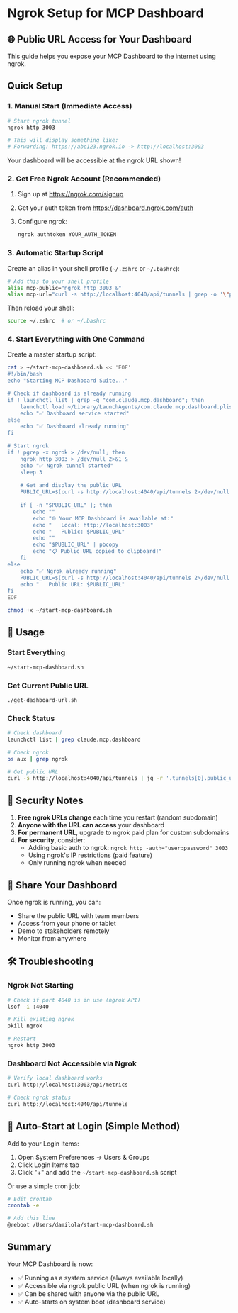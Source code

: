 # Ngrok Setup for MCP Dashboard

## 🌐 Public URL Access for Your Dashboard

This guide helps you expose your MCP Dashboard to the internet using ngrok.

## Quick Setup

### 1. Manual Start (Immediate Access)

```bash
# Start ngrok tunnel
ngrok http 3003

# This will display something like:
# Forwarding: https://abc123.ngrok.io -> http://localhost:3003
```

Your dashboard will be accessible at the ngrok URL shown!

### 2. Get Free Ngrok Account (Recommended)

1. Sign up at <https://ngrok.com/signup>
2. Get your auth token from <https://dashboard.ngrok.com/auth>
3. Configure ngrok:

   ```bash
   ngrok authtoken YOUR_AUTH_TOKEN
   ```

### 3. Automatic Startup Script

Create an alias in your shell profile (`~/.zshrc` or `~/.bashrc`):

```bash
# Add this to your shell profile
alias mcp-public="ngrok http 3003 &"
alias mcp-url="curl -s http://localhost:4040/api/tunnels | grep -o '\"public_url\":\"[^\"]*' | grep -o 'https[^\"]*' | head -1"
```

Then reload your shell:

```bash
source ~/.zshrc  # or ~/.bashrc
```

### 4. Start Everything with One Command

Create a master startup script:

```bash
cat > ~/start-mcp-dashboard.sh << 'EOF'
#!/bin/bash
echo "Starting MCP Dashboard Suite..."

# Check if dashboard is already running
if ! launchctl list | grep -q "com.claude.mcp.dashboard"; then
    launchctl load ~/Library/LaunchAgents/com.claude.mcp.dashboard.plist
    echo "✅ Dashboard service started"
else
    echo "✅ Dashboard already running"
fi

# Start ngrok
if ! pgrep -x ngrok > /dev/null; then
    ngrok http 3003 > /dev/null 2>&1 &
    echo "✅ Ngrok tunnel started"
    sleep 3
    
    # Get and display the public URL
    PUBLIC_URL=$(curl -s http://localhost:4040/api/tunnels 2>/dev/null | grep -o '"public_url":"[^"]*' | grep -o 'https[^"]*' | head -1)
    
    if [ -n "$PUBLIC_URL" ]; then
        echo ""
        echo "🌐 Your MCP Dashboard is available at:"
        echo "   Local: http://localhost:3003"
        echo "   Public: $PUBLIC_URL"
        echo ""
        echo "$PUBLIC_URL" | pbcopy
        echo "📋 Public URL copied to clipboard!"
    fi
else
    echo "✅ Ngrok already running"
    PUBLIC_URL=$(curl -s http://localhost:4040/api/tunnels 2>/dev/null | grep -o '"public_url":"[^"]*' | grep -o 'https[^"]*' | head -1)
    echo "   Public URL: $PUBLIC_URL"
fi
EOF

chmod +x ~/start-mcp-dashboard.sh
```

## 🚀 Usage

### Start Everything

```bash
~/start-mcp-dashboard.sh
```

### Get Current Public URL

```bash
./get-dashboard-url.sh
```

### Check Status

```bash
# Check dashboard
launchctl list | grep claude.mcp.dashboard

# Check ngrok
ps aux | grep ngrok

# Get public URL
curl -s http://localhost:4040/api/tunnels | jq -r '.tunnels[0].public_url'
```

## 🔐 Security Notes

1. **Free ngrok URLs change** each time you restart (random subdomain)
2. **Anyone with the URL can access** your dashboard
3. **For permanent URL**, upgrade to ngrok paid plan for custom subdomains
4. **For security**, consider:
   - Adding basic auth to ngrok: `ngrok http -auth="user:password" 3003`
   - Using ngrok's IP restrictions (paid feature)
   - Only running ngrok when needed

## 📱 Share Your Dashboard

Once ngrok is running, you can:

- Share the public URL with team members
- Access from your phone or tablet
- Demo to stakeholders remotely
- Monitor from anywhere

## 🛠️ Troubleshooting

### Ngrok Not Starting

```bash
# Check if port 4040 is in use (ngrok API)
lsof -i :4040

# Kill existing ngrok
pkill ngrok

# Restart
ngrok http 3003
```

### Dashboard Not Accessible via Ngrok

```bash
# Verify local dashboard works
curl http://localhost:3003/api/metrics

# Check ngrok status
curl http://localhost:4040/api/tunnels
```

## 🎯 Auto-Start at Login (Simple Method)

Add to your Login Items:

1. Open System Preferences → Users & Groups
2. Click Login Items tab
3. Click "+" and add the `~/start-mcp-dashboard.sh` script

Or use a simple cron job:

```bash
# Edit crontab
crontab -e

# Add this line
@reboot /Users/damilola/start-mcp-dashboard.sh
```

## Summary

Your MCP Dashboard is now:

- ✅ Running as a system service (always available locally)
- ✅ Accessible via ngrok public URL (when ngrok is running)
- ✅ Can be shared with anyone via the public URL
- ✅ Auto-starts on system boot (dashboard service)
